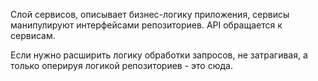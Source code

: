 Слой сервисов, описывает бизнес-логику приложения, сервисы манипулируют интерфейсами репозиториев.
API обращается к сервисам.

Если нужно расширить логику обработки запросов, не затрагивая, а только оперируя логикой репозиториев - это сюда.
